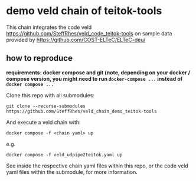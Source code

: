 # demo veld chain of teitok-tools

This chain integrates the code veld https://github.com/SteffRhes/veld_code_teitok-tools on sample
data provided by https://github.com/COST-ELTeC/ELTeC-deu/

## how to reproduce

**requirements: docker compose and git (note, depending on your docker / compose version, you might need to run `docker-compose ...` instead of `docker compose ...`**

Clone this repo with all submodules:

```
git clone --recurse-submodules https://github.com/SteffRhes/veld_chain_demo_teitok-tools
```

And execute a veld chain with:
```
docker compose -f <chain yaml> up
```
e.g.
```
docker compose -f veld_udpipe2teitok.yaml up
```

See inside the respective chain yaml files within this repo, or the code veld yaml files within the
submodule, for more information.

